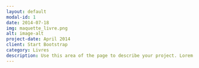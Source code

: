 ```yaml
---
layout: default
modal-id: 1
date: 2014-07-18
img: maquette_livre.png
alt: image-alt
project-date: April 2014
client: Start Bootstrap
category: Livres
description: Use this area of the page to describe your project. Lorem ipsum dolor sit amet, consectetur adipisicing elit. Mollitia neque assumenda ipsam nihil, molestias magnam, recusandae quos quis inventore quisquam velit asperiores, vitae? Reprehenderit soluta, eos quod consequuntur itaque. Nam.
---
```

